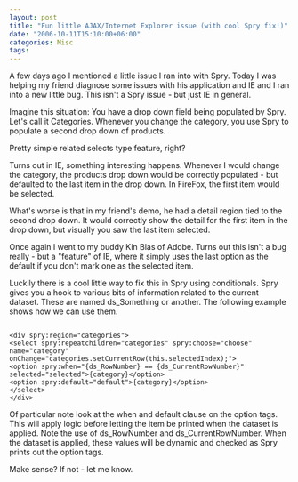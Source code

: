 ```yaml
---
layout: post
title: "Fun little AJAX/Internet Explorer issue (with cool Spry fix!)"
date: "2006-10-11T15:10:00+06:00"
categories: Misc 
tags: 
---
```


A few days ago I mentioned a little issue I ran into with Spry. Today I was helping my friend diagnose some issues with his application and IE and I ran into a new little bug. This isn't a Spry issue - but just IE in general.

Imagine this situation: You have a drop down field being populated by Spry. Let's call it Categories. Whenever you change the category, you use Spry to populate a second drop down of products. 

Pretty simple related selects type feature, right?

Turns out in IE, something interesting happens. Whenever I would change the category, the products drop down would be correctly populated - but defaulted to the last item in the drop down. In FireFox, the first item would be selected. 

What's worse is that in my friend's demo, he had a detail region tied to the second drop down. It would correctly show the detail for the first item in the drop down, but visually you saw the last item selected.

Once again I went to my buddy Kin Blas of Adobe. Turns out this isn't a bug really - but a "feature" of IE, where it simply uses the last option as the default if you don't mark one as the selected item.

Luckily there is a cool little way to fix this in Spry using conditionals. Spry gives you a hook to various bits of information related to the current dataset. These are named ds_Something or another. The following example shows how we can use them.

<code>
&lt;div spry:region="categories"&gt;
&lt;select spry:repeatchildren="categories" spry:choose="choose" name="category" onChange="categories.setCurrentRow(this.selectedIndex);"&gt;
&lt;option spry:when="{ds_RowNumber} == {ds_CurrentRowNumber}" selected="selected"&gt;{category}&lt;/option&gt;
&lt;option spry:default="default"&gt;{category}&lt;/option&gt;
&lt;/select&gt;
&lt;/div&gt; 
</code>

Of particular note look at the when and default clause on the option tags. This will apply logic before letting the item be printed when the dataset is applied. Note the use of ds_RowNumber and ds_CurrentRowNumber. When the dataset is applied, these values will be dynamic and checked as Spry prints out the option tags. 

Make sense? If not - let me know.